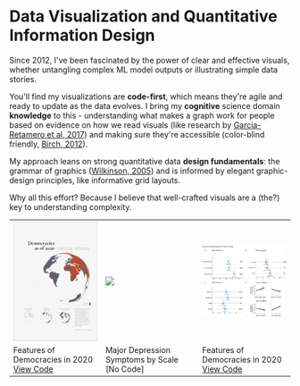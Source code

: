# Data Visualization and Quantitative Information Design

Since 2012, I've been fascinated by the power of clear and effective visuals, whether untangling complex ML model outputs or illustrating simple data stories.

You'll find my visualizations are **code-first**, which means they're agile and ready to update as the data evolves. I bring my **cognitive** science domain **knowledge** to this - understanding what makes a graph work for people based on evidence on how we read visuals (like research by [Garcia-Retamero et al, 2017](https://oxfordre.com/communication/display/10.1093/acrefore/9780190228613.001.0001/acrefore-9780190228613-e-302)) and making sure they're accessible (color-blind friendly, [Birch, 2012](https://pubmed.ncbi.nlm.nih.gov/22472762/)).

My approach leans on strong quantitative data **design fundamentals**: the grammar of graphics ([Wilkinson, 2005](https://link.springer.com/book/10.1007/0-387-28695-0)) and is informed by elegant graphic-design principles, like informative grid layouts.

Why all this effort? Because I believe that well-crafted visuals are a (the?) key to understanding complexity.


|    |    |    |
| -- | -- | -- |
| <img src="code/democracies-as-of-2020.png" width="200"> | <img src="https://janajarecki.com/wp-content/uploads/2022/08/521.png" width="200">  | <img src="https://github.com/JanaJarecki/Risk-preferences-and-risk-perception-affect-the-acceptance-of-digital-contact-tracing/blob/master/analyses/figures/fig_accept_index_mcmc_areas_no_social.pdf" width="200"> |
| Features of Democracies in 2020 <br> [View Code](code/democracies-as-of-2020.R) | Major Depression Symptoms by Scale <br> [No Code] | Features of Democracies in 2020 <br> [View Code](code/democracies-as-of-2020.R) |
